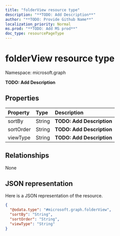 ```yaml
---
title: "folderView resource type"
description: "**TODO: Add Description**"
author: "**TODO: Provide Github Name**"
localization_priority: Normal
ms.prod: "**TODO: Add MS prod**"
doc_type: resourcePageType
---
```


# folderView resource type


Namespace: microsoft.graph

**TODO: Add Description**

## Properties
|Property|Type|Description|
|:---|:---|:---|
|sortBy|String|**TODO: Add Description**|
|sortOrder|String|**TODO: Add Description**|
|viewType|String|**TODO: Add Description**|

## Relationships
None

## JSON representation
Here is a JSON representation of the resource.
<!-- {
  "blockType": "resource",
  "@odata.type": "microsoft.graph.folderView"
}
-->
``` json
{
  "@odata.type": "#microsoft.graph.folderView",
  "sortBy": "String",
  "sortOrder": "String",
  "viewType": "String"
}
```

